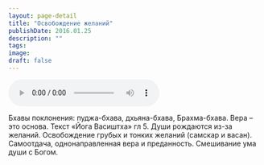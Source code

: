 ```yaml
---
layout: page-detail
title: "Освобождение желаний"
publishDate: 2016.01.25
description: ""
tags:
image:
draft: false
---
```


<audio title="2016.01.25 - Освобождение желаний.mp3" src="/upload/iblock/30a/30ac1d5b326d5975ed432c8a252ca022.mp3" controls=""></audio>

 Бхавы поклонения: пуджа-бхава, дхьяна-бхава, Брахма-бхава. Вера – это основа. Текст «Йога Васиштха» гл 5\. Души рождаются из-за желаний. Освобождение грубых и тонких желаний (самскар и васан). Самоотдача, однонаправленная вера и преданность. Смешивание ума души с Богом. 

  
